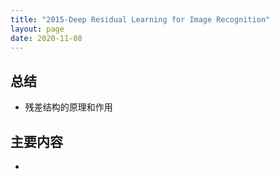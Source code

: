 ```yaml
---
title: "2015-Deep Residual Learning for Image Recognition"
layout: page
date: 2020-11-08
---
```




## 总结

- 残差结构的原理和作用

## 主要内容

- 

